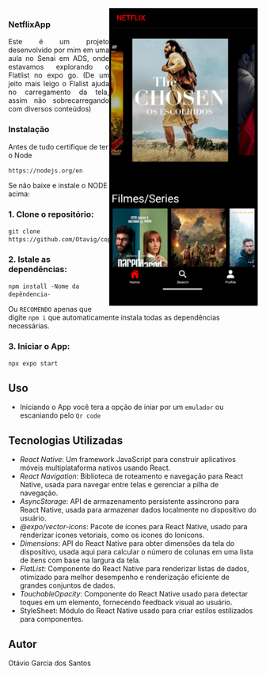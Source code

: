 
<img src="tel1.png" align="right" width="300px"/>

### NetflixApp
<p align="justify">Este é um projeto desenvolvido por mim em uma aula no Senai em ADS, onde estavamos explorando o Flatlist no expo go. (De um jeito mais leigo o Flalist ajuda no carregamento da tela, assim não sobrecarregando com diversos conteúdos) </p>

### Instalação

Antes de tudo certifique de ter o Node 
    
    https://nodejs.org/en
Se não baixe e instale o NODE acima:
    
### 1. Clone o repositório:

    git clone https://github.com/Otavig/copyNetflixApp.git

### 2. Istale as dependências: 

    npm install -Nome da depêndencia-
Ou `RECOMENDO` apenas que digite `npm i` que automaticamente instala todas as dependências necessárias.

### 3. Iniciar o App:

    npx expo start
  
## Uso

- Iniciando o App você tera a opção de iniar por um `emulador` ou escaniando pelo `Qr code`

## Tecnologias Utilizadas
- *React Native*: Um framework JavaScript para construir aplicativos móveis multiplataforma nativos usando React.
- *React Navigation*: Biblioteca de roteamento e navegação para React Native, usada para navegar entre telas e gerenciar a pilha de navegação.
- *AsyncStorage*: API de armazenamento persistente assíncrono para React Native, usada para armazenar dados localmente no dispositivo do usuário.
- *@expo/vector-icons*: Pacote de ícones para React Native, usado para renderizar ícones vetoriais, como os ícones do Ionicons.
- *Dimensions*: API do React Native para obter dimensões da tela do dispositivo, usada aqui para calcular o número de colunas em uma lista de itens com base na largura da tela.
- *FlatList*: Componente do React Native para renderizar listas de dados, otimizado para melhor desempenho e renderização eficiente de grandes conjuntos de dados.
- *TouchableOpacity*: Componente do React Native usado para detectar toques em um elemento, fornecendo feedback visual ao usuário.
- StyleSheet: Módulo do React Native usado para criar estilos estilizados para componentes.
  
## Autor

Otávio Garcia dos Santos
